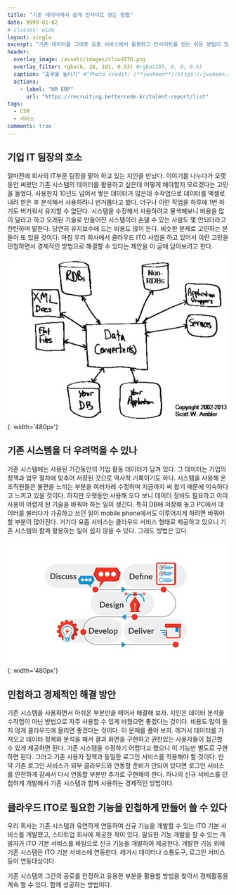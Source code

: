 ```yaml
---
title: "기존 데이터에서 쉽게 인사이트 얻는 방법"
date: 9999-01-02
# classes: wide
layout: single
excerpt: "기존 데이터를 그대로 요즘 서비스에서 활용하고 인사이트를 얻는 쉬운 방법이 있다"
header:
  overlay_image: /assets/images/cloudITO.png
  overlay_filter: rgba(6, 28, 101, 0.53) #rgba(255, 0, 0, 0.5)
  caption: "출루율 높이기" #"Photo credit: [**jwsheen**](https://jwsheen.github.io)"
  actions:
    - label: "HR ERP"
      url: "https://recruiting.bettercode.kr/talent-report/list"
tags: 
  - CSM
  - 서비스
comments: true
---
```


## 기업 IT 팀장의 호소
얼마전에 회사의 IT부문 팀장을 맡아 하고 있는 지인을 만났다. 이야기를 나누다가 오랫동안 써왔던 기존 시스템의 데이터를 활용하고 싶은데 어떻게 해야할지 모르겠다는 고민을 들었다. 사용한지 10년도 넘어서 쌓은 데이터가 많은데 수작업으로 데이터를 엑셀로 내려 받은 후 분석해서 사용하려니 번거롭다고 했다. 더구나 이런 작업을 하루에 1번 하기도 버거워서 유지할 수 없단다. 시스템을 수정해서 사용하려고 물색해보니 비용을 많이 달라고 하고 오래된 기술로 만들어진 시스템이라 손댈 수 있는 사람도 몇 안되더라고 한탄하며 말한다. 당연히 유지보수에 드는 비용도 많이 든다. 
비슷한 문제로 고민하는 분들이 또 있을 것이다. 마침 우리 회사에서 클라우드 ITO 사업을 하고 있어서 이런 고민을 민첩하면서 경제적인 방법으로 해결할 수 있다는 제안을 이 글에 담아보려고 한다.

![](/assets/images/dataDebt.png){: width='480px'}

## 기존 시스템을 더 우려먹을 수 있나
기존 시스템에는 사용된 기간동안의 기업 활동 데이터가 담겨 있다. 그 데이터는 기업의 정책과 업무 절차에 맞추어 저장된 것으로 역사적 기록이기도 하다. 시스템을 사용해 온 조직원들은 불편을 느끼는 부분을 여러차레 수정하며 지금까지 써 왔기 때문에 익숙하다고 느끼고 있을 것이다. 
하지만 오랫동안 사용해 오다 보니 데이터 정비도 필요하고 이미 사용이 어렵게 된 기술을 바꿔야 하는 일이 생긴다. 특히 DB에 저장해 놓고 PC에서 데이터를 불러다가 가공하고 쓰던 일이 mobile phone에서도 이루어지게 하려면 바꿔야 할 부분이 많아진다. 거기다 요즘 서비스는 클라우드 서비스 형태로 제공하고 있으니 기존 시스템와 함께 활용하는 일이 쉽지 않을 수 있다. 그래도 방법은 있다. 

![](/assets/images/agileAnalysis.png){: width='480px'}
## 민첩하고 경제적인 해결 방안
기존 시스템을 사용하면서 아쉬운 부분만을 떼어서 해결해 보자. 지인은 데이터 분석을 수작업이 아닌 방법으로 자주 사용할 수 있게 바꿨으면 좋겠다는 것이다. 비용도 많이 들지 않게 클라우드에 올리면 좋겠다는 것이다. 
이 문제를 풀어 보자. 레거시 데이터를 가져오고 데이터 정제와 분석을 해서 결과 화면을 구현하고 권한있는 사용자들이 접근할 수 있게 제공하면 된다. 기존 시스템을 수정하기 어렵다고 했으니 이 기능만 별도로 구현하면 된다. 그러고 기존 사용자 정책과 동일한 로그인 서비스를 적용해야 할 것이다. 만약 기존 로그인 서비스가 외부 클라우드와 연동할 준비가 안되어 있다면 로그인 서비스를 안전하게 감싸서 다시 연동할 부분만 추가로 구현해야 한다. 
하나의 신규 서비스를 민첩하게 개발해서 기존 시스템과 함께 사용하는 경제적인 방법이다. 

## 클라우드 ITO로 필요한 기능을 민첩하게 만들어 쓸 수 있다
 우리 회사는 기존 시스템과 유연하게 연동하여 신규 기능을 개발할 수 있는 ITO 기본 서비스를 개발했고, 스타트업 회사에 제공한 적이 있다. 필요한 기능 개발을 할 수 있는 개발자가 ITO 기본 서비스를 바탕으로 신규 기능을 개발하여 제공한다. 개발한 기능 외에 기존 시스템은 ITO 기본 서비스에 연동한다. 레거시 데이터나 소통도구, 로그인 서비스 등이 연동대상이다.

기존 시스템의 그간의 공로를 인정하고 유용한 부분을 활용할 방법을 찾아서 경제활동을 계속 할 수 있다. 함께 성공하는 방법이다.